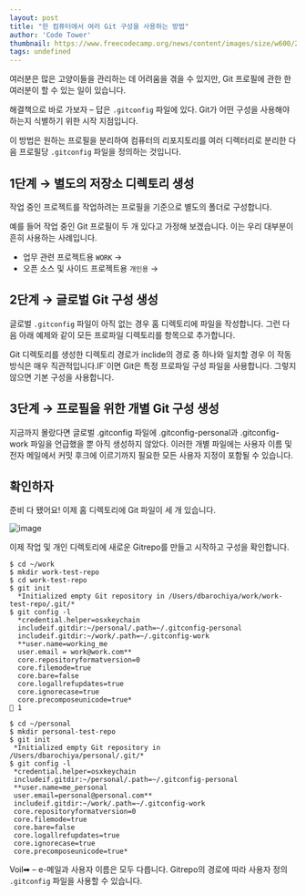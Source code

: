 ```yaml
---
layout: post
title: "한 컴퓨터에서 여러 Git 구성을 사용하는 방법"
author: 'Code Tower'
thumbnail: https://www.freecodecamp.org/news/content/images/size/w600/2021/01/cover-1.jpg
tags: undefined
---
```



여러분은 많은 고양이들을 관리하는 데 어려움을 겪을 수 있지만, Git 프로필에 관한 한 여러분이 할 수 있는 일이 있습니다.

해결책으로 바로 가보자 – 답은 `.gitconfig` 파일에 있다. Git가 어떤 구성을 사용해야 하는지 식별하기 위한 시작 지점입니다.

이 방법은 원하는 프로필을 분리하여 컴퓨터의 리포지토리를 여러 디렉터리로 분리한 다음 프로필당 `.gitconfig` 파일을 정의하는 것입니다.

## 1단계 → 별도의 저장소 디렉토리 생성

작업 중인 프로젝트를 작업하려는 프로필을 기준으로 별도의 폴더로 구성합니다.

예를 들어 작업 중인 Git 프로필이 두 개 있다고 가정해 보겠습니다. 이는 우리 대부분이 흔히 사용하는 사례입니다.

- 업무 관련 프로젝트용 `WORK` →
- 오픈 소스 및 사이드 프로젝트용 `개인용` →

## 2단계 → 글로벌 Git 구성 생성

글로벌 `.gitconfig` 파일이 아직 없는 경우 홈 디렉토리에 파일을 작성합니다. 그런 다음 아래 예제와 같이 모든 프로파일 디렉토리를 항목으로 추가합니다.

Git 디렉토리를 생성한 디렉토리 경로가 inclide의 경로 중 하나와 일치할 경우 이 작동 방식은 매우 직관적입니다.IF`이면 Git은 특정 프로파일 구성 파일을 사용합니다. 그렇지 않으면 기본 구성을 사용합니다.

## 3단계 → 프로필을 위한 개별 Git 구성 생성

지금까지 몰랐다면 글로벌 .gitconfig 파일에 .gitconfig-personal과 .gitconfig-work 파일을 언급했을 뿐 아직 생성하지 않았다. 이러한 개별 파일에는 사용자 이름 및 전자 메일에서 커밋 후크에 이르기까지 필요한 모든 사용자 지정이 포함될 수 있습니다.

## 확인하자

준비 다 됐어요! 이제 홈 디렉토리에 Git 파일이 세 개 있습니다.

![image](https://www.freecodecamp.org/news/content/images/2021/01/Screenshot-2021-01-03-at-3.36.24-PM.png)

이제 작업 및 개인 디렉토리에 새로운 Gitrepo를 만들고 시작하고 구성을 확인합니다.

```undefined
$ cd ~/work
$ mkdir work-test-repo
$ cd work-test-repo
$ git init
  *Initialized empty Git repository in /Users/dbarochiya/work/work-test-repo/.git/*
$ git config -l   
  *credential.helper=osxkeychain
  includeif.gitdir:~/personal/.path=~/.gitconfig-personal
  includeif.gitdir:~/work/.path=~/.gitconfig-work
  **user.name=working_me
  user.email = work@work.com**
  core.repositoryformatversion=0
  core.filemode=true
  core.bare=false
  core.logallrefupdates=true
  core.ignorecase=true
  core.precomposeunicode=true*                                                                                                                   1 

```

```undefined
$ cd ~/personal
$ mkdir personal-test-repo
$ git init
 *Initialized empty Git repository in /Users/dbarochiya/personal/.git/*
$ git config -l
 *credential.helper=osxkeychain
 includeif.gitdir:~/personal/.path=~/.gitconfig-personal
 **user.name=me_personal
 user.email=personal@personal.com**
 includeif.gitdir:~/work/.path=~/.gitconfig-work
 core.repositoryformatversion=0
 core.filemode=true
 core.bare=false
 core.logallrefupdates=true
 core.ignorecase=true
 core.precomposeunicode=true*

```

Voil➡ – e-메일과 사용자 이름은 모두 다릅니다. Gitrepo의 경로에 따라 사용자 정의 `.gitconfig` 파일을 사용할 수 있습니다.